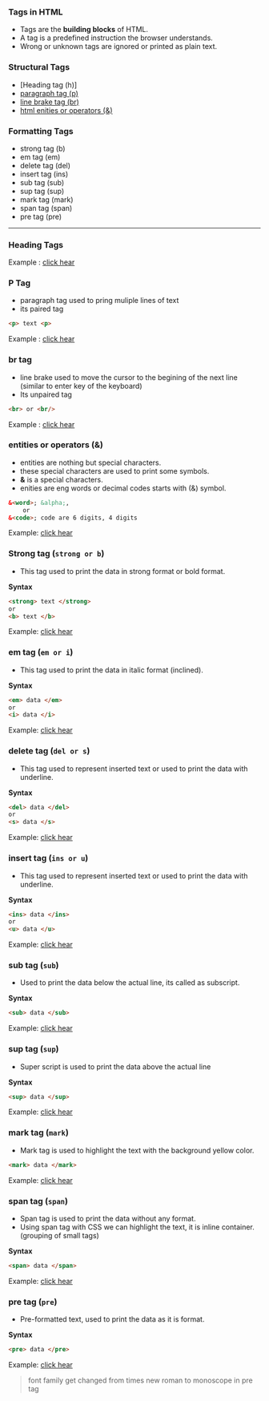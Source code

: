 ### Tags in HTML

- Tags are the **building blocks** of HTML.  
- A tag is a predefined instruction the browser understands.  
- Wrong or unknown tags are ignored or printed as plain text.

### Structural Tags

- [Heading tag (h)]
- [paragraph tag (p)](#P-Tag)
- [line brake tag (br)](#br-tag)
- [html enities or operators (&)](https://github.com/Swinalwaghmare/HTML-CSS-JavaScript/blob/main/HTML/Theory/2-Tags.md#entities-or-operators-)

### Formatting Tags
- strong tag (b)
- em tag (em)
- delete tag (del)
- insert tag (ins)
- sub tag (sub)
- sup tag (sup)
- mark tag (mark)
- span tag (span)
- pre tag (pre)

---

### Heading Tags

Example : [click hear](https://github.com/Swinalwaghmare/HTML-CSS-JavaScript/blob/0f2c673cfc98ba0edb9e92d876200ccdd78e7932/HTML/Practical/heading-tags.html)

### P Tag
-  paragraph tag used to pring muliple lines of text
- its paired tag
```html
<p> text <p>
```
Example : [click hear](HTML\practical\heading-tags.html)

### br tag
- line brake used to move the cursor to the begining of the next line (similar to enter key of the keyboard)
- Its unpaired tag
```html
<br> or <br/>
```
Example : [click hear](https://github.com/Swinalwaghmare/HTML-CSS-JavaScript/blob/c89aa8c897cb7273d6ed24ff27d0c6d8fbfc7a8f/HTML/Practical/p-tag.html)

### entities or operators (&) 
- entities are nothing but special characters.
- these special characters are used to print some symbols.
- **&** is a special characters.
- enities are eng words or decimal codes starts with (&) symbol.
```html
&<word>; &alpha;,
    or 
&<code>; code are 6 digits, 4 digits
```
Example: [click hear](https://github.com/Swinalwaghmare/HTML-CSS-JavaScript/blob/c89aa8c897cb7273d6ed24ff27d0c6d8fbfc7a8f/HTML/Practical/entities.html)

### Strong tag (`strong or b`)
- This tag used to print the data in strong format or bold format.
    
**Syntax**

```html
<strong> text </strong>
or
<b> text </b>
```
Example: [click hear](https://github.com/Swinalwaghmare/HTML-CSS-JavaScript/blob/c89aa8c897cb7273d6ed24ff27d0c6d8fbfc7a8f/HTML/Practical/strong-tag.html)
 
### em tag (`em or i`)
- This tag used to print the data in italic format (inclined).
    
**Syntax**
```html
<em> data </em>
or
<i> data </i>
```
Example: [click hear](https://github.com/Swinalwaghmare/HTML-CSS-JavaScript/blob/c89aa8c897cb7273d6ed24ff27d0c6d8fbfc7a8f/HTML/Practical/em-tag.html)

### delete tag (`del or s`)
- This tag used to represent inserted text or used to print the data with underline.
    
**Syntax**
```html
<del> data </del>
or
<s> data </s>
```
Example: [click hear](https://github.com/Swinalwaghmare/HTML-CSS-JavaScript/blob/c89aa8c897cb7273d6ed24ff27d0c6d8fbfc7a8f/HTML/Practical/delete-tag.html)
    
### insert tag (`ins or u`)
- This tag used to represent inserted text or used to print the data with underline.
    
**Syntax**
```html
<ins> data </ins>
or
<u> data </u>
```
Example: [click hear](https://github.com/Swinalwaghmare/HTML-CSS-JavaScript/blob/c89aa8c897cb7273d6ed24ff27d0c6d8fbfc7a8f/HTML/Practical/insert-tag.html)
    
### sub tag (`sub`)
- Used to print the data below the actual line, its called as subscript.
    
**Syntax**

```html
<sub> data </sub>
```
Example: [click hear](https://github.com/Swinalwaghmare/HTML-CSS-JavaScript/blob/c89aa8c897cb7273d6ed24ff27d0c6d8fbfc7a8f/HTML/Practical/sub-tag.html)
    
### sup tag (`sup`)
- Super script is used to print the data above the actual line
    
**Syntax**

```html
<sup> data </sup>
```
Example: [click hear](https://github.com/Swinalwaghmare/HTML-CSS-JavaScript/blob/c89aa8c897cb7273d6ed24ff27d0c6d8fbfc7a8f/HTML/Practical/sup-tag.html)
    
### mark tag (`mark`)
- Mark tag is used to highlight the text with the background yellow color.

```html
<mark> data </mark>
```
Example: [click hear](https://github.com/Swinalwaghmare/HTML-CSS-JavaScript/blob/c89aa8c897cb7273d6ed24ff27d0c6d8fbfc7a8f/HTML/Practical/mark-tag.html)
        
### span tag (`span`)
- Span tag is used to print the data without any format.
- Using span tag with CSS we can highlight the text, it is inline container. (grouping of small tags)
    
**Syntax**

```html
<span> data </span>
```
Example: [click hear](https://github.com/Swinalwaghmare/HTML-CSS-JavaScript/blob/c89aa8c897cb7273d6ed24ff27d0c6d8fbfc7a8f/HTML/Practical/span-tag.html)
   
    
### pre tag (`pre`)
- Pre-formatted text, used to print the data as it is format.
    
**Syntax**

```html
<pre> data </pre>
```
    
Example: [click hear](https://github.com/Swinalwaghmare/HTML-CSS-JavaScript/blob/c89aa8c897cb7273d6ed24ff27d0c6d8fbfc7a8f/HTML/Practical/pre-tag.html)

> font family get changed from times new roman to monoscope in pre tag
